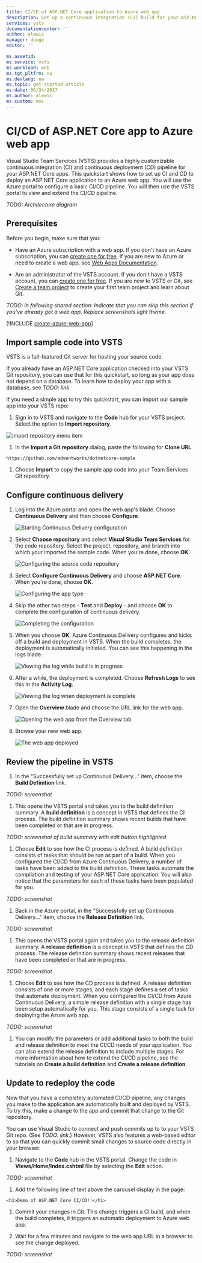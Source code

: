 ```yaml
---
title: CI/CD of ASP.NET Core application to Azure web app
description: Set up a continuous integration (CI) build for your ASP.NET Core application, and then a continuous deployment (CD) release to Azure web app using Visual Studio Team Services
services: vsts
documentationcenter: ''
author: alewis
manager: douge
editor: ''

ms.assetid:
ms.service: vsts
ms.workload: web
ms.tgt_pltfrm: na
ms.devlang: na
ms.topic: get-started-article
ms.date: 06/24/2017
ms.author: alewis
ms.custom: mvc
---
```


# CI/CD of ASP.NET Core app to Azure web app

Visual Studio Team Services (VSTS) provides a highly customizable continuous integration (CI) and continuous deployment (CD) pipeline for your
ASP.NET Core apps. This quickstart shows how to set up CI and CD to deploy an ASP.NET Core application to an Azure web app.
You will use the Azure portal to configure a basic CI/CD pipeline. You will then use the VSTS portal to view and extend the CI/CD pipeline.

_TODO: Architecture diagram_

## Prerequisites

Before you begin, make sure that you:

* Have an Azure subscription with a web app. If you don't have an Azure subscription, you can [create one for free](https://azure.microsoft.com/free/?WT.mc_id=A261C142F). If you are new to Azure or need to create a web app, see [Web Apps Documentation](https://docs.microsoft.com/azure/app-service-web/).

* Are an administrator of the VSTS account. If you don't have a VSTS account, you can [create one for free](https://go.microsoft.com/fwlink/?LinkId=307137). If you are new to VSTS or Git, see [Create a team project](https://www.visualstudio.com/docs/setup-admin/create-team-project) to create your first team project and learn about Git.

_TODO: in following shared section: Indicate that you can skip this section if you've already got a web app. Replace screenshots light theme._

[!INCLUDE [create-azure-web-app](_shared/create-azure-web-app.md)]

## Import sample code into VSTS

VSTS is a full-featured Git server for hosting your source code.

If you already have an ASP.NET Core application checked into your VSTS Git repository, you can use that for this quickstart, so long as your app does not depend on a database. To learn how to deploy your app with a database, see _TODO: link_.

If you need a simple app to try this quickstart, you can import our sample app into your VSTS repo:

1. Sign in to VSTS and navigate to the **Code** hub for your VSTS project. Select the option to **Import repository**.

 ![import repository menu item](_shared/_img/import-repository-menu-item.png)

1. In the **Import a Git repository** dialog, paste the following for **Clone URL**.

  ```
  https://github.com/adventworks/dotnetcore-sample
  ```

1. Choose **Import** to copy the sample app code into your Team Services Git repository.

## Configure continuous delivery

1. Log into the Azure portal and open the web app's blade. Choose **Continuous Delivery** and then choose **Configure**.

   ![Starting Continuous Delivery configuration](_img/aspnet-core-to-webapp/continuous-delivery-intro.png)

1. Select **Choose repository** and select **Visual Studio Team Services** for the code repository. Select the project, repository, and branch into which your imported the sample code. When you're done, choose **OK**.
 
   ![Configuring the source code repository](_img/aspnet-core-to-webapp/continuous-delivery-repository.png)

1. Select **Configure Continuous Delivery** and choose **ASP.NET Core**. When you're done, choose **OK**.

   ![Configuring the app type](_img/aspnet-core-to-webapp/continuous-delivery-apptype.png)

1. Skip the other two steps - **Test** and **Deploy** - and choose **OK** to complete the configuration of continuous delivery.

   ![Completing the configuration](_img/aspnet-core-to-webapp/continuous-delivery-complete.png)

1. When you choose **OK**, Azure Continuous Delivery configures and kicks off a build and deployment in VSTS.
   When the build completes, the deployment is automatically initiated. You can see this happening in the logs blade.  

   ![Viewing the log while build is in progress](_img/aspnet-core-to-webapp/continuous-delivery-log.png)

1. After a while, the deployment is completed. Choose **Refresh Logs** to see this in the **Activity Log**.

   ![Viewing the log when deployment is complete](_img/aspnet-core-to-webapp/continuous-delivery-log2.png)

1. Open the **Overview** blade and choose the URL link for the web app.

   ![Opening the web app from the Overview tab](_img/aspnet-core-to-webapp/overview-openapp.png)

1. Browse your new web app.

   ![The web app deployed](_img/aspnet-core-to-webapp/app-deployed.png)

## Review the pipeline in VSTS

1. In the "Successfully set up Continuous Delivery..." item, choose the **Build Definition**
  link.

  _TODO: screenshot_

1. This opens the VSTS portal and takes you to the build definition summary. A **build definition** is a concept in VSTS that defines the CI process. The build definition summary shows recent builds that have been completed or that are in progress.

  _TODO: screenshot of build summary with edit button highlighted_

1. Choose **Edit** to see how the CI process is defined. A build definition consists of tasks that should be run as part of a build. When you configured the CI/CD from Azure Continuous Delivery, a number of tasks have been added to the build definition. These tasks automate the compilation and testing of your ASP.NET Core application. You will also notice that the parameters for each of these tasks have been populated for you.

  _TODO: screenshot_

1. Back in the Azure portal, in the "Successfully set up Continuous Delivery..." item, choose the **Release Definition** link.

  _TODO: screenshot_

1. This opens the VSTS portal again and takes you to the release definition summary. A **release definition** is a concept in VSTS that defines the CD process. The release definition summary shows recent releases that have been completed or that are in progress.

  _TODO: screenshot_

1. Choose **Edit** to see how the CD process is defined. A release definition consists of one or more stages, and each stage defines a set of tasks that automate deployment. When you configured the CI/CD from Azure Continuous Delivery, a simple release definition with a single stage has been setup automatically for you. This stage consists of a single task for deploying the Azure web app.

  _TODO: screenshot_

1. You can modify the parameters or add additional tasks to both the build and release definition to meet the CI/CD needs of your application. You can also extend the release definition to include multiple stages. For more information about how to extend the CI/CD pipeline, see the tutorials on **Create a build definition** and **Create a release definition**.

## Update to redeploy the code

Now that you have a completely automated CI/CD pipeline, any changes you make to the application are automatically built and deployed by VSTS. To try this, make a change to the app and commit that change to the Git repository.

You can use Visual Studio to connect and push commits up to to your VSTS Git repo. (See _TODO: link_.) However, VSTS also features a web-based editor to so that you can quickly commit small changes to source code directly in your browser.

1. Navigate to the **Code** hub in the VSTS portal. Change the code in **Views/Home/Index.cshtml** file by selecting the **Edit** action.

  _TODO: screenshot_

1. Add the following line of text above the carousel display in the page:
  ```
  <h1>Demo of ASP.NET Core CI/CD!!</h1>
  ```

1. Commit your changes in Git. This change triggers a CI build, and when the build completes, it triggers an automatic deployment to Azure web app.

1. Wait for a few minutes and navigate to the web app URL in a browser to see the change deployed.

  _TODO: screenshot_
